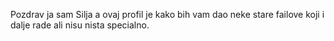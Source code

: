 Pozdrav ja sam Silja a ovaj profil je kako bih vam dao neke stare failove koji i dalje rade ali nisu nista specialno.
